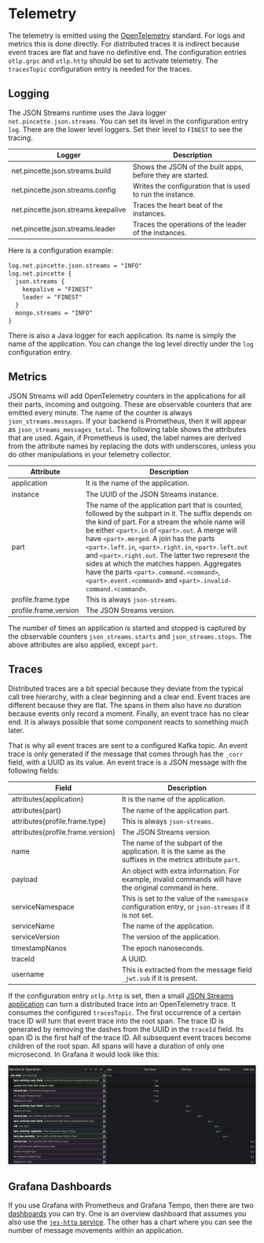# Telemetry

The telemetry is emitted using the [OpenTelemetry](https://opentelemetry.io) standard. For logs and metrics this is done directly. For distributed traces it is indirect because event traces are flat and have no definitive end. The configuration entries `otlp.grpc` and `otlp.http` should be set to activate telemetry. The `tracesTopic` configuration entry is needed for the traces.

## Logging

The JSON Streams runtime uses the Java logger `net.pincette.json.streams`. You can set its level in the configuration entry `log`. There are the lower level loggers. Set their level to `FINEST` to see the tracing.

|Logger|Description|
|---|---|
|net.pincette.json.streams.build|Shows the JSON of the built apps, before they are started.|
|net.pincette.json.streams.config|Writes the configuration that is used to run the instance.|
|net.pincette.json.streams.keepalive|Traces the heart beat of the instances.|
|net.pincette.json.streams.leader|Traces the operations of the leader of the instances.|

Here is a configuration example:

```
log.net.pincette.json.streams = "INFO"
log.net.pincette {
  json.streams {
    keepalive = "FINEST"
    leader = "FINEST"
  }
  mongo.streams = "INFO"
}
```

There is also a Java logger for each application. Its name is simply the name of the application. You can change the log level directly under the `log` configuration entry.

## Metrics

JSON Streams will add OpenTelemetry counters in the applications for all their parts, incoming and outgoing. These are observable counters that are emitted every minute. The name of the counter is always `json_streams.messages`. If your backend is Prometheus, then it will appear as `json_streams_messages_total`. The following table shows the attributes that are used. Again, if Prometheus is used, the label names are derived from the attribute names by replacing the dots with underscores, unless you do other manipulations in your telemetry collector. 

|Attribute|Description|
|---|---|
|application|It is the name of the application.|
|instance|The UUID of the JSON Streams instance.|
|part|The name of the application part that is counted, followed by the subpart in it. The suffix depends on the kind of part. For a stream the whole name will be either `<part>.in` of `<part>.out`. A merge will have `<part>.merged`. A join has the parts `<part>.left.in`, `<part>.right.in`, `<part>.left.out` and `<part>.right.out`. The latter two represent the sides at which the matches happen. Aggregates have the parts `<part>.command.<command>`, `<part>.event.<command>` and `<part>.invalid-command.<command>`.|
|profile.frame.type|This is always `json-streams`.|
|profile.frame.version|The JSON Streams version.|

The number of times an application is started and stopped is captured by the observable counters `json_streams.starts` and `json_streams.stops`. The above attributes are also applied, except `part`.

## Traces

Distributed traces are a bit special because they deviate from the typical call tree hierarchy, with a clear beginning and a clear end. Event traces are different because they are flat. The spans in them also have no duration because events only record a moment. Finally, an event trace has no clear end. It is always possible that some component reacts to something much later.

That is why all event traces are sent to a configured Kafka topic. An event trace is only generated if the message that comes through has the `_corr` field, with a UUID as its value. An event trace is a JSON message with the following fields:

|Field|Description|
|---|---|
|attributes{application}|It is the name of the application.|
|attributes{part}|The name of the application part.|
|attributes{profile.frame.type}|This is always `json-streams`.|
|attributes{profile.frame.version}|The JSON Streams version.|
|name|The name of the subpart of the application. It is the same as the suffixes in the metrics attribute `part`.|
|payload|An object with extra information. For example, invalid commands will have the original command in here.|
|serviceNamespace|This is set to the value of the `namespace` configuration entry, or `json-streams` if it is not set.|
|serviceName|The name of the application.|
|serviceVersion|The version of the application.|
|timestampNanos|The epoch nanoseconds.|
|traceId|A UUID.|
|username|This is extracted from the message field `_jwt.sub` if it is present.|

If the configuration entry `otlp.http` is set, then a small [JSON Streams application](https://github.com/json-event-sourcing/pincette-json-streams/tree/master/apps/traces) can turn a distributed trace into an OpenTelemetry trace. It consumes the configured `tracesTopic`. The first occurrence of a certain trace ID will turn that event trace into the root span. The trace ID is generated by removing the dashes from the UUID in the `traceId` field. Its span ID is the first half of the trace ID. All subsequent event traces become children of the root span. All spans will have a duration of only one microsecond. In Grafana it would look like this:

![Trace example](trace.png "Trace example")

## Grafana Dashboards

If you use Grafana with Prometheus and Grafana Tempo, then there are two [dashboards](https://github.com/json-event-sourcing/pincette-json-streams/tree/master/dashboards) you can try. One is an overview dashboard that assumes you also use the [`jes-http` service](https://github.com/json-event-sourcing/pincette-jes-http). The other has a chart where you can see the number of message movements within an application.